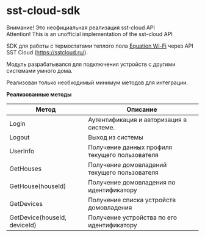 # sst-cloud-sdk

Внимание! Это неофициальная реализация sst-cloud API  
Attention! This is an unofficial implementation of the sst-cloud API


SDK для работы с термостатами теплого пола [Equation Wi-Fi](assets/equation_wifi.jpg) через API SST Cloud (https://sstcloud.ru/).

Модуль разрабатывался для подключения устройств с другими системами умного дома. 

Реализован только необходимый минимум методов для интеграции.
  

**Реализованные методы**

| Метод | Опиcание |
|-------|----------|
| Login | Аутентификация и авторизация в системе. |
| Logout | Выход из системы |
| UserInfo | Получение данных профиля текущего пользователя |
| GetHouses | Получение домовладений текущего пользователя |
| GetHouse(houseId) | Получение домовладения по идентификатору |
| GetDevices | Получение списка устройств домовладения |
| GetDevice(houseId, deviceId) | Получение устройства по его идентификатору |


